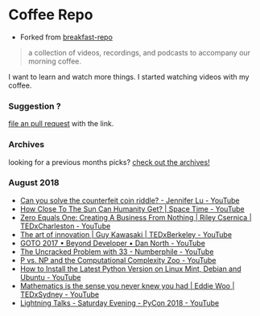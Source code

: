 # Coffee Repo #

* Forked from [breakfast-repo](https://github.com/ashleygwilliams/breakfast-repo)

> a collection of videos, recordings, and podcasts to accompany our morning coffee.

I want to learn and watch more things. I started watching videos with my coffee.

### Suggestion ?

[file an pull request](https://github.com/christopher-burke/coffee-repo/pulls) with the link.

### Archives

looking for a previous months picks? [check out the archives!](https://github.com/christopher-burke/coffee-repo/tree/coffee-repo/archives/)

### August 2018

* [Can you solve the counterfeit coin riddle? - Jennifer Lu - YouTube](https://youtu.be/tE2dZLDJSjA)
* [How Close To The Sun Can Humanity Get? | Space Time - YouTube](https://youtu.be/cOzaGEAGzzA)
* [Zero Equals One: Creating A Business From Nothing | Riley Csernica | TEDxCharleston - YouTube](https://youtu.be/CzJUCxwz8hk)
* [The art of innovation | Guy Kawasaki | TEDxBerkeley - YouTube](https://youtu.be/Mtjatz9r-Vc)
* [GOTO 2017 • Beyond Developer • Dan North - YouTube](https://youtu.be/wYEk0y8LYfg)
* [The Uncracked Problem with 33 - Numberphile - YouTube](https://youtu.be/wymmCdLdPvM)
* [P vs. NP and the Computational Complexity Zoo - YouTube](https://youtu.be/YX40hbAHx3s)
* [How to Install the Latest Python Version on Linux Mint, Debian and Ubuntu - YouTube](https://youtu.be/D_N2K2fTH2M)
* [Mathematics is the sense you never knew you had | Eddie Woo | TEDxSydney - YouTube](https://youtu.be/PXwStduNw14)
* [Lightning Talks - Saturday Evening - PyCon 2018 - YouTube](https://youtu.be/c-I0md_3fbQ)
